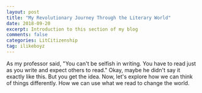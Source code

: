 ```yaml
---
layout: post
title: "My Revolutionary Journey Through the Literary World"
date: 2018-09-20
excerpt: Introduction to this section of my blog
comments: false
categories: LitCitizenship
tag: ilikeboyz
---
```


As my professor said, "You can't be selfish in writing. You have to read just as you write and expect others to read." Okay, maybe he didn't say it exactly like this. But you get the idea. Now, let's explore how we can think of things differently. How we can use what we read to change the world.
